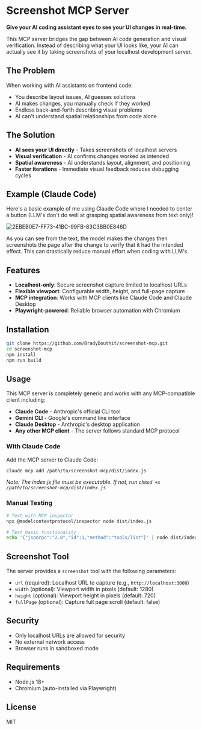 # Screenshot MCP Server

**Give your AI coding assistant eyes to see your UI changes in real-time.**

This MCP server bridges the gap between AI code generation and visual verification. Instead of describing what your UI looks like, your AI can actually see it by taking screenshots of your localhost development server.

## The Problem

When working with AI assistants on frontend code:
- You describe layout issues, AI guesses solutions
- AI makes changes, you manually check if they worked
- Endless back-and-forth describing visual problems
- AI can't understand spatial relationships from code alone

## The Solution

- **AI sees your UI directly** - Takes screenshots of localhost servers
- **Visual verification** - AI confirms changes worked as intended
- **Spatial awareness** - AI understands layout, alignment, and positioning
- **Faster iterations** - Immediate visual feedback reduces debugging cycles 

## Example (Claude Code)
Here's a basic example of me using Claude Code where I needed to center a button (LLM's don't do well at grasping spatial awareness from text only)!

![2EBEB0E7-FF73-41BC-99FB-83C3BB0E846D](https://github.com/user-attachments/assets/e70b1be0-fc99-4a5b-96b5-31ea249cb076)

As you can see from the text, the model makes the changes then screenshots the page after the change to verify that it had the intended effect. This can drastically reduce manual effort when coding with LLM's.


## Features

- **Localhost-only**: Secure screenshot capture limited to localhost URLs
- **Flexible viewport**: Configurable width, height, and full-page capture
- **MCP integration**: Works with MCP clients like Claude Code and Claude Desktop
- **Playwright-powered**: Reliable browser automation with Chromium

## Installation

```bash
git clone https://github.com/BradyDouthit/screenshot-mcp.git
cd screenshot-mcp
npm install
npm run build
```

## Usage

This MCP server is completely generic and works with any MCP-compatible client including:

- **Claude Code** - Anthropic's official CLI tool
- **Gemini CLI** - Google's command line interface
- **Claude Desktop** - Anthropic's desktop application
- **Any other MCP client** - The server follows standard MCP protocol

### With Claude Code

Add the MCP server to Claude Code:

```bash
claude mcp add /path/to/screenshot-mcp/dist/index.js
```

*Note: The index.js file must be executable. If not, run `chmod +x /path/to/screenshot-mcp/dist/index.js`*


### Manual Testing

```bash
# Test with MCP inspector
npx @modelcontextprotocol/inspector node dist/index.js

# Test basic functionality
echo '{"jsonrpc":"2.0","id":1,"method":"tools/list"}' | node dist/index.js
```

## Screenshot Tool

The server provides a `screenshot` tool with the following parameters:

- `url` (required): Localhost URL to capture (e.g., `http://localhost:3000`)
- `width` (optional): Viewport width in pixels (default: 1280)
- `height` (optional): Viewport height in pixels (default: 720)
- `fullPage` (optional): Capture full page scroll (default: false)

## Security

- Only localhost URLs are allowed for security
- No external network access
- Browser runs in sandboxed mode

## Requirements

- Node.js 18+
- Chromium (auto-installed via Playwright)

## License

MIT
